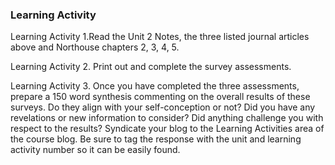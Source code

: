 ### **Learning Activity**

Learning Activity 1.Read the Unit 2 Notes, the three listed journal articles above and Northouse chapters 2, 3, 4, 5. 

Learning Activity 2. Print out and complete the survey assessments. 

Learning Activity 3. Once you have completed the three assessments, prepare a 150 word synthesis commenting on the overall results of these surveys. Do they align with your self-conception or not? Did you have any revelations or new information to consider? Did anything challenge you with respect to the results? Syndicate your blog to the Learning Activities area of the course blog. Be sure to tag the response with the unit and learning activity number so it can be easily found.




